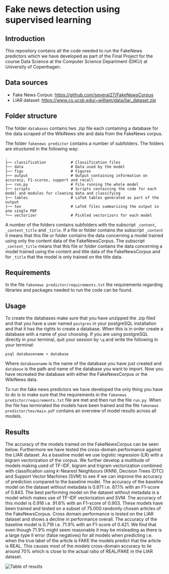 # Fake news detection using supervised learning
## Introduction 
This repository contains all the code needed to run the FakeNews predictors which we have developed as part of the Final Project for the course Data Science at the Computer Science Department (DIKU) at University of Copenhagen. 
## Data sources 
* Fake News Corpus: https://github.com/several27/FakeNewsCorpus
* LIAR dataset: https://www.cs.ucsb.edu/~william/data/liar_dataset.zip

## Folder structure 
The folder `databases` contains two .zip file each containing a database for the data scraped of the WikiNews site and data from the FakeNews corpus. 

The folder `fakenews predictor` contains a number of subfolders. The folders are structured in the following way: 

    .
    ├── classification           # Classification files          
    ├── data                     # Data used by the model 
    ├── figs                     # Figures 
    ├── output                   # Output containing information on accuracy, F1-scores, support and recall 
    ├── run.py                   # File running the whole model 
    ├── scripts                  # Scripts containing the code for each model and modules for cleaning data and classifying
    ├── tables                   # LaTeX tables generated as part of the output
    ├── tex                      # LaTeX files summarizing the output in one single PDF 
    └── vectorizer               # Pickled vectorizors for each model 

A number of the folders contains subfolders with the subscript `_content`, `_content_title` and `_title`. If a file or folder contains the subscript `_content` it means that this file or folder contains the data concerning a model trained using only the content data of the FakeNewsCorpus. The subscript `_content_title` means that this file or folder contains the data concerning a model trained using the content and title data of the FakeNewsCorpus and for `_title` that the model is only trained on the title data. 
## Requirements 
In the file `fakenews predictor/requirements.txt` the requirements regarding libraries and packages needed to run the code can be found. 
## Usage
To create the databases make sure that you have unzipped the .zip filed and that you have a user named `postgres` in your postgreSQL installation and that it has the rights to create a database. When this is in order create a database with a name of your choosing. If you are using postgreSQL directly in your terminal, quit your session by `\q` and write the following in your terminal: 

```psql databasename < database```

Where `databasename` is the name of the database you have just created and `database` is the path and name of the database you want to import. Now you have recreated the database with either the FakeNewsCorpus or the WikiNews data. 

To run the fake news predictors we have developed the only thing you have to do is to make sure that the requirements in the `fakenews predictor/requirements.txt` file are met and then run the file `run.py`. When the file has terminated the models have been trained and the file `fakenews predictor/tex/main.pdf` contains an overview of model results across all models. 


## Results 
The accuracy of the models trained on the FakeNewsCorpus can be seen below. Furthermore we have tested the cross-domain performance against the LIAR dataset. As a baseline model we use logistic regression (LR) with a bigram vectorization of the corpus. We further develop a multitude of models making used of TF-IDF, bigram and trigram vectorization combined with classification using $k$-Nearest Neighbours (KNN), Decision Trees (DTC) and Support Vector Machines (SVM) to see if we can improve the accuracy of prediction compared to the baseline model. The accuracy of the baseline model on the dataset without metadata is 0.871 i.e. 87.1% with an F1-score of 0.843. The best performing model on the dataset without metadata is a model which makes use of TF-IDF vectorization and SVM. The  accuracy of this model is 0.916 i.e. 91.6% with an F1-score of 0.903. These models have been trained and tested on a subset of 75.000 randomly chosen articles of the FakeNewsCorpus. Cross domain performance is tested on the LIAR dataset and shows a decline in performance overall. The accuracy of the baseline model is 0.719 i.e. 71.9% with an F1-score of 0.421. We find that even though 71.9% might seem reasonable it may be misleading as there is a large type II error (false negatives) for all models when predicting i.e. when the true label of the article is FAKE the models predict that the article is REAL. This causes most of the models cross-domain accuracy to lie around 70\% which is close to the actual ratio of REAL/FAKE in the LIAR dataset.

![Table of results](https://github.com/Woergaard/Final-Project/blob/main/fakenews%20predictor/div/final_table.png)
